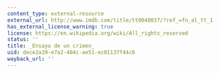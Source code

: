 ```yaml
---
content_type: external-resource
external_url: http://www.imdb.com/title/tt0048037/?ref_=fn_al_tt_1
has_external_license_warning: true
license: https://en.wikipedia.org/wiki/All_rights_reserved
status: ''
title: _Ensayo de un crimen_
uid: dece2a39-e7a2-484c-ae51-ec01137f44c6
wayback_url: ''
---
```

